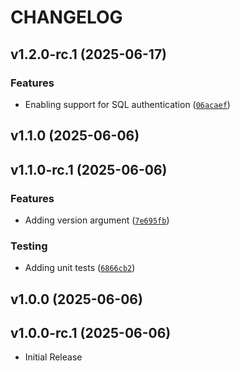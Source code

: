 # CHANGELOG

<!-- version list -->

## v1.2.0-rc.1 (2025-06-17)

### Features

- Enabling support for SQL authentication
  ([`06acaef`](https://github.com/gabrielrih/sqlpinger/commit/06acaefd5169d2be07185f5522da64de6610e771))


## v1.1.0 (2025-06-06)


## v1.1.0-rc.1 (2025-06-06)

### Features

- Adding version argument
  ([`7e695fb`](https://github.com/gabrielrih/sqlpinger/commit/7e695fb4911a2f9c40ec9f8dcf01dc9253376457))

### Testing

- Adding unit tests
  ([`6866cb2`](https://github.com/gabrielrih/sqlpinger/commit/6866cb28bacad5decef629fe257b1d3dc85a81aa))


## v1.0.0 (2025-06-06)


## v1.0.0-rc.1 (2025-06-06)

- Initial Release
